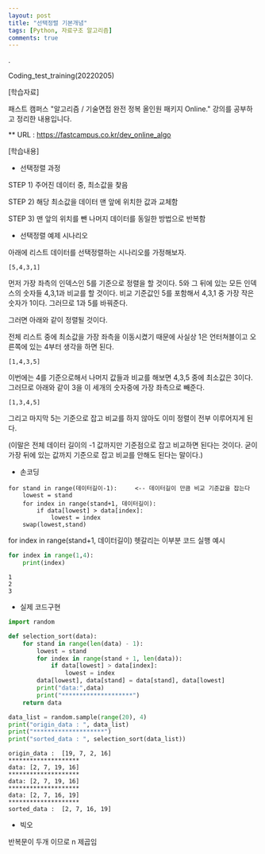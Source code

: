 ```yaml
---
layout: post
title: "선택정렬 기본개념"
tags: [Python, 자료구조 알고리즘]
comments: true
---
```


.

Coding_test_training(20220205)

[학습자료]

패스트 캠퍼스 "알고리즘 / 기술면접 완전 정복 올인원 패키지 Online." 강의를 공부하고 정리한 내용입니다.

** URL : https://fastcampus.co.kr/dev_online_algo

[학습내용]

- 선택정렬 과정

STEP 1) 주어진 데이터 중, 최소값을 찾음

STEP 2) 해당 최소값을 데이터 맨 앞에 위치한 값과 교체함

STEP 3) 맨 앞의 위치를 뺀 나머지 데이터를 동일한 방법으로 반복함

- 선택정렬 예제 시나리오

아래에 리스트 데이터를 선택정렬하는 시나리오를 가정해보자.

```text
[5,4,3,1]
```

먼저 가장 좌측의 인덱스인 5를 기준으로 정렬을 할 것이다. 5와 그 뒤에 있는 모든 인덱스의 숫자들 4,3,1과 비교를 할 것이다. 비교 기준값인 5를 포함해서 4,3,1 중 가장 작은 숫자가 1이다. 그러므로 1과 5를 바꿔준다.

그러면 아래와 같이 정렬될 것이다.

전체 리스트 중에 최소값을 가장 좌측을 이동시켰기 때문에 사실상 1은 언터쳐블이고 오른쪽에 있는 4부터 생각을 하면 된다.

```text
[1,4,3,5]
```

이번에는 4를 기준으로해서 나머지 값들과 비교를 해보면 4,3,5 중에 최소값은 3이다. 그러므로 아래와 같이 3을 이 세개의 숫자중에 가장 좌측으로 빼준다.

```text
[1,3,4,5]
```

그리고 마지막 5는 기준으로 잡고 비교를 하지 않아도 이미 정렬이 전부 이루어지게 된다.

(이말은 전체 데이터 길이의 -1 값까지만 기준점으로 잡고 비교하면 된다는 것이다. 굳이 가장 뒤에 있는 값까지 기준으로 잡고 비교를 안해도 된다는 말이다.)

- 손코딩

```text
for stand in range(데이터길이-1):     <-- 데이터길이 만큼 비교 기준값을 잡는다
    lowest = stand
    for index in range(stand+1, 데이터길이):
        if data[lowest] > data[index]:
            lowest = index
    swap(lowest,stand)
```

for index in range(stand+1, 데이터길이) 헷갈리는 이부분 코드 실행 예시

```python
for index in range(1,4):
    print(index)
```

```text
1
2
3
```

- 실제 코드구현

```python
import random

def selection_sort(data):
    for stand in range(len(data) - 1):
        lowest = stand
        for index in range(stand + 1, len(data)):
            if data[lowest] > data[index]:
                lowest = index
        data[lowest], data[stand] = data[stand], data[lowest]
        print("data:",data)
        print("********************")
    return data

data_list = random.sample(range(20), 4)
print("origin_data : ", data_list)
print("********************")
print("sorted_data : ", selection_sort(data_list))
```

```text
origin_data :  [19, 7, 2, 16]
********************
data: [2, 7, 19, 16]
********************
data: [2, 7, 19, 16]
********************
data: [2, 7, 16, 19]
********************
sorted_data :  [2, 7, 16, 19]
```

- 빅오

반복문이 두개 이므로 n 제곱임
